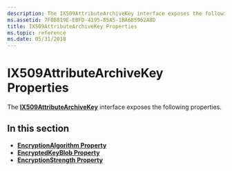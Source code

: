 ```yaml
---
description: The IX509AttributeArchiveKey interface exposes the following properties.
ms.assetid: 7F0B819E-EBFD-4195-85A5-1BA685962A8D
title: IX509AttributeArchiveKey Properties
ms.topic: reference
ms.date: 05/31/2018
---
```


# IX509AttributeArchiveKey Properties

The [**IX509AttributeArchiveKey**](/windows/desktop/api/CertEnroll/nn-certenroll-ix509attributearchivekey) interface exposes the following properties.

## In this section

-   [**EncryptionAlgorithm Property**](/windows/desktop/api/CertEnroll/nf-certenroll-ix509attributearchivekey-get_encryptionalgorithm)
-   [**EncryptedKeyBlob Property**](/windows/desktop/api/CertEnroll/nf-certenroll-ix509attributearchivekey-get_encryptedkeyblob)
-   [**EncryptionStrength Property**](/windows/desktop/api/CertEnroll/nf-certenroll-ix509attributearchivekey-get_encryptionstrength)

 

 



